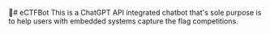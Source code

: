 🔐# eCTFBot
This is a ChatGPT API integrated chatbot that's sole purpose is to help users with embedded systems capture the flag competitions.
